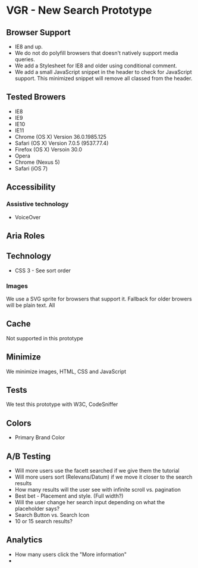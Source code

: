 # VGR - New Search Prototype

## Browser Support
* IE8 and up.
* We do not do polyfill browsers that doesn't natively support media queries.
* We add a Stylesheet for IE8 and older using conditional comment.
* We add a small JavaScript snippet in the header to check for JavaScript support. This minimized snippet will remove all classed from the header.

## Tested Browers
* IE8
* IE9
* IE10
* IE11
* Chrome (OS X) Version 36.0.1985.125
* Safari (OS X) Version 7.0.5 (9537.77.4)
* Firefox (OS X) Versoin 30.0
* Opera
* Chrome (Nexus 5)
* Safari (iOS 7)

## Accessibility
### Assistive technology
* VoiceOver

## Aria Roles


## Technology
* CSS 3 - See sort order

### Images
We use a SVG sprite for browsers that support it. Fallback for older browers will be plain text. All

## Cache
Not supported in this prototype

## Minimize
We minimize images, HTML, CSS and JavaScript

## Tests
We test this prototype with W3C, CodeSniffer

## Colors
* Primary Brand Color

## A/B Testing
* Will more users use the facett searched if we give them the tutorial
* Will more users sort (Relevans/Datum) if we move it closer to the search results
* How many results will the user see with infinite scroll vs. pagination
* Best bet - Placement and style. (Full width?)
* Will the user change her search input depending on what the placeholder says?
* Search Button vs. Search Icon
* 10 or 15 search results?

## Analytics
* How many users click the "More information"
*
